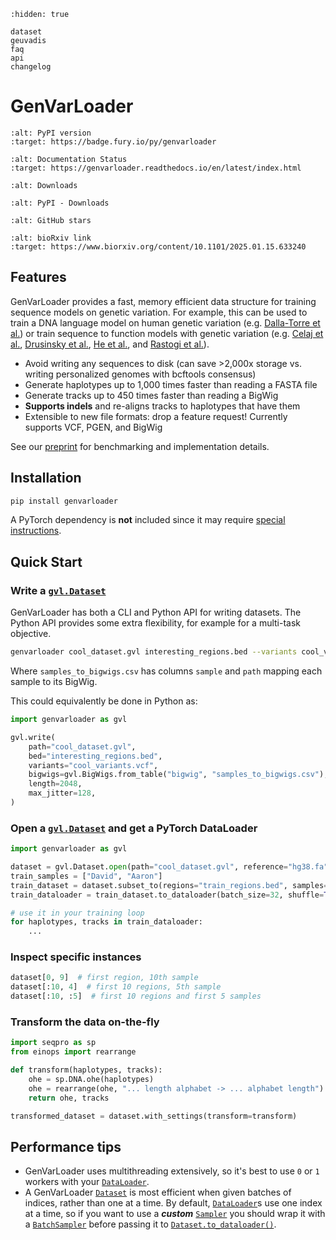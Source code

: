 ```{toctree}
:hidden: true

dataset
geuvadis
faq
api
changelog
```

# GenVarLoader

```{image} https://badge.fury.io/py/genvarloader.svg
:alt: PyPI version
:target: https://badge.fury.io/py/genvarloader
```

```{image} https://readthedocs.org/projects/genvarloader/badge/?version=latest
:alt: Documentation Status
:target: https://genvarloader.readthedocs.io/en/latest/index.html
```

```{image} https://static.pepy.tech/badge/genvarloader
:alt: Downloads
```

```{image} https://img.shields.io/pypi/dm/genvarloader
:alt: PyPI - Downloads
```

```{image} https://badgen.net/github/stars/mcvickerlab/GenVarLoader
:alt: GitHub stars
```

```{image} https://img.shields.io/badge/bioRxiv-2025.01.15.633240-b31b1b.svg
:alt: bioRxiv link
:target: https://www.biorxiv.org/content/10.1101/2025.01.15.633240
```

## Features

GenVarLoader provides a fast, memory efficient data structure for training sequence models on genetic variation. For example, this can be used to train a DNA language model on human genetic variation (e.g. [Dalla-Torre et al.](https://www.biorxiv.org/content/10.1101/2023.01.11.523679)) or train sequence to function models with genetic variation (e.g. [Celaj et al.](https://www.biorxiv.org/content/10.1101/2023.09.20.558508v1), [Drusinsky et al.](https://www.biorxiv.org/content/10.1101/2024.07.27.605449v1), [He et al.](https://www.biorxiv.org/content/10.1101/2024.10.15.618510v1), and [Rastogi et al.](https://www.biorxiv.org/content/10.1101/2024.09.23.614632v1)).

- Avoid writing any sequences to disk (can save >2,000x storage vs. writing personalized genomes with bcftools consensus)
- Generate haplotypes up to 1,000 times faster than reading a FASTA file
- Generate tracks up to 450 times faster than reading a BigWig
- **Supports indels** and re-aligns tracks to haplotypes that have them
- Extensible to new file formats: drop a feature request! Currently supports VCF, PGEN, and BigWig

See our [preprint](https://www.biorxiv.org/content/10.1101/2025.01.15.633240) for benchmarking and implementation details.

## Installation

```bash
pip install genvarloader
```

A PyTorch dependency is **not** included since it may require [special instructions](https://pytorch.org/get-started/locally/).

## Quick Start

### Write a [`gvl.Dataset`](api.md#genvarloader.Dataset)

GenVarLoader has both a CLI and Python API for writing datasets. The Python API provides some extra flexibility, for example for a multi-task objective.

```bash
genvarloader cool_dataset.gvl interesting_regions.bed --variants cool_variants.vcf --bigwig-table samples_to_bigwigs.csv --length 2048 --max-jitter 128
```

Where `samples_to_bigwigs.csv` has columns `sample` and `path` mapping each sample to its BigWig.

This could equivalently be done in Python as:

```python
import genvarloader as gvl

gvl.write(
    path="cool_dataset.gvl",
    bed="interesting_regions.bed",
    variants="cool_variants.vcf",
    bigwigs=gvl.BigWigs.from_table("bigwig", "samples_to_bigwigs.csv"),
    length=2048,
    max_jitter=128,
)
```

### Open a [`gvl.Dataset`](api.md#genvarloader.Dataset) and get a PyTorch DataLoader

```python
import genvarloader as gvl

dataset = gvl.Dataset.open(path="cool_dataset.gvl", reference="hg38.fa")
train_samples = ["David", "Aaron"]
train_dataset = dataset.subset_to(regions="train_regions.bed", samples=train_samples)
train_dataloader = train_dataset.to_dataloader(batch_size=32, shuffle=True, num_workers=1)

# use it in your training loop
for haplotypes, tracks in train_dataloader:
    ...
```

### Inspect specific instances

```python
dataset[0, 9]  # first region, 10th sample
dataset[:10, 4]  # first 10 regions, 5th sample
dataset[:10, :5]  # first 10 regions and first 5 samples
```

### Transform the data on-the-fly

```python
import seqpro as sp
from einops import rearrange

def transform(haplotypes, tracks):
    ohe = sp.DNA.ohe(haplotypes)
    ohe = rearrange(ohe, "... length alphabet -> ... alphabet length")
    return ohe, tracks

transformed_dataset = dataset.with_settings(transform=transform)
```

## Performance tips
- GenVarLoader uses multithreading extensively, so it's best to use `0` or `1` workers with your [`DataLoader`](https://pytorch.org/docs/stable/data.html#torch.utils.data.DataLoader).
- A GenVarLoader [`Dataset`](api.md#genvarloader.Dataset) is most efficient when given batches of indices, rather than one at a time. By default, [`DataLoader`](https://pytorch.org/docs/stable/data.html#torch.utils.data.DataLoader)s use one index at a time, so if you want to use a ***custom*** [`Sampler`](https://pytorch.org/docs/stable/data.html#torch.utils.data.Sampler) you should wrap it with a [`BatchSampler`](https://pytorch.org/docs/stable/data.html#torch.utils.data.BatchSampler) before passing it to [`Dataset.to_dataloader()`](api.md#genvarloader.Dataset.to_dataloader).